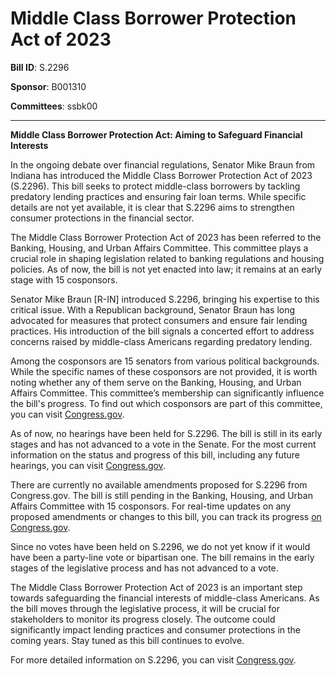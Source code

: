 # Middle Class Borrower Protection Act of 2023

**Bill ID**: S.2296

**Sponsor**: B001310

**Committees**: ssbk00

---

**Middle Class Borrower Protection Act: Aiming to Safeguard Financial Interests**

In the ongoing debate over financial regulations, Senator Mike Braun from Indiana has introduced the Middle Class Borrower Protection Act of 2023 (S.2296). This bill seeks to protect middle-class borrowers by tackling predatory lending practices and ensuring fair loan terms. While specific details are not yet available, it is clear that S.2296 aims to strengthen consumer protections in the financial sector.

The Middle Class Borrower Protection Act of 2023 has been referred to the Banking, Housing, and Urban Affairs Committee. This committee plays a crucial role in shaping legislation related to banking regulations and housing policies. As of now, the bill is not yet enacted into law; it remains at an early stage with 15 cosponsors.

Senator Mike Braun [R-IN] introduced S.2296, bringing his expertise to this critical issue. With a Republican background, Senator Braun has long advocated for measures that protect consumers and ensure fair lending practices. His introduction of the bill signals a concerted effort to address concerns raised by middle-class Americans regarding predatory lending.

Among the cosponsors are 15 senators from various political backgrounds. While the specific names of these cosponsors are not provided, it is worth noting whether any of them serve on the Banking, Housing, and Urban Affairs Committee. This committee’s membership can significantly influence the bill's progress. To find out which cosponsors are part of this committee, you can visit [Congress.gov](https://www.congress.gov/committee/banking-housing-and-urban-affairs).

As of now, no hearings have been held for S.2296. The bill is still in its early stages and has not advanced to a vote in the Senate. For the most current information on the status and progress of this bill, including any future hearings, you can visit [Congress.gov](https://www.congress.gov/bill/118th-congress/senate-bill/2296).

There are currently no available amendments proposed for S.2296 from Congress.gov. The bill is still pending in the Banking, Housing, and Urban Affairs Committee with 15 cosponsors. For real-time updates on any proposed amendments or changes to this bill, you can track its progress [on Congress.gov](https://www.congress.gov/bill/118th-congress/senate-bill/2296).

Since no votes have been held on S.2296, we do not yet know if it would have been a party-line vote or bipartisan one. The bill remains in the early stages of the legislative process and has not advanced to a vote.

The Middle Class Borrower Protection Act of 2023 is an important step towards safeguarding the financial interests of middle-class Americans. As the bill moves through the legislative process, it will be crucial for stakeholders to monitor its progress closely. The outcome could significantly impact lending practices and consumer protections in the coming years. Stay tuned as this bill continues to evolve.

For more detailed information on S.2296, you can visit [Congress.gov](https://www.congress.gov/bill/118th-congress/senate-bill/2296).